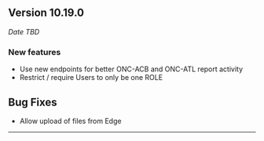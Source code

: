 
## Version 10.19.0
_Date TBD_

### New features
* Use new endpoints for better ONC-ACB and ONC-ATL report activity
* Restrict / require Users to only be one ROLE

## Bug Fixes
* Allow upload of files from Edge

---
